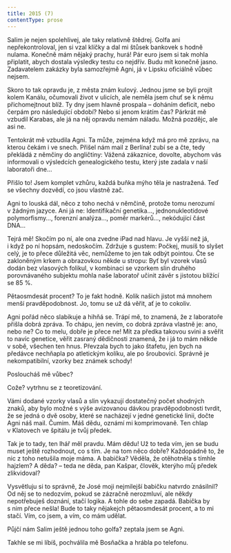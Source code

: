 ```yaml
---
title: 2015 (7)
contentType: prose
---
```


  

Salim je nejen spolehlivej, ale taky relativně štědrej. Golfa ani nepřekontroloval, jen si vzal klíčky a dal mi štůsek bankovek s hodně nulama. Konečně mám nějaký prachy, hurá! Pár euro jsem si tak mohla připlatit, abych dostala výsledky testu co nejdřív. Budu mít konečně jasno. Zadavatelem zakázky byla samozřejmě Agni, já v Lipsku oficiálně vůbec nejsem.

Skoro to tak opravdu je, z města znám kulový. Jednou jsme se byli projít kolem Kanálu, očumovali život v ulicích, ale neměla jsem chuť se k němu přichomejtnout blíž. Ty dny jsem hlavně prospala – doháním deficit, nebo čerpám pro následující období? Nebo si jenom krátím čas? Párkrát mě vzbudil Karabas, ale já na něj opravdu nemám náladu. Možná pozdějc, ale asi ne.

Tentokrát mě vzbudila Agni. Ta může, zejména když má pro mě zprávu, na kterou čekám i ve snech. Přišel nám mail z Berlína! zubí se a čte, tedy překládá z němčiny do angličtiny: Vážená zákaznice, dovolte, abychom vás informovali o výsledcích genealogického testu, který jste zadala v naší laboratoři dne…

Přišlo to! Jsem komplet vzhůru, každá buňka mýho těla je nastražená. Teď se všechny dozvědí, co jsou vlastně zač.

Agni to louská dál, něco z toho nechá v němčině, protože tomu nerozumí v žádným jazyce. Ani já ne: Identifikační genetika…, jednonukleotidové polymorfismy…, forenzní analýza…, poměr markérů…, nekódující část DNA…

Tejrá mě! Skočím po ní, ale ona zvedne iPad nad hlavu. Je vyšší než já, i když po ní hopsám, nedoskočím. Zdržuje s gustem: Počkej, musíš to slyšet celý, je to přece důležitá věc, nemůžeme to jen tak odbýt pointou. Čte se zakloněným krkem a obrazovkou někde u stropu: Byť byl vzorek vlasů dodán bez vlasových folikul, v kombinaci se vzorkem slin druhého porovnávaného subjektu mohla naše laboratoř učinit závěr s jistotou blížící se 85 %.

Pětaosmdesát procent? To je fakt hodně. Kolik našich jistot má mnohem menší pravděpodobnost. Jo, tomu se už dá věřit, ať je to cokoliv.

Agni pořád něco slabikuje a hihňá se. Trápí mě, to znamená, že z laboratoře přišla dobrá zpráva. To chápu, jen nevím, co dobrá zpráva vlastně je: ano, nebo ne? Co to melu, dobře je přece ne! Mít za předka takovou svini a svěřit to navíc genetice, věřit zasraný dědičnosti znamená, že i já to mám někde v sobě, všechen ten hnus. Převzala bych to jako štafetu, jen bych na předávce nechňapla po atletickým kolíku, ale po šroubovici. Správně je nekompatibilní, vzorky bez známek schody!

Posloucháš mě vůbec?

Cože? vytrhnu se z teoretizování.

Vámi dodané vzorky vlasů a slin vykazují dostatečný počet shodných znaků, aby bylo možné s výše avizovanou dávkou pravděpodobnosti tvrdit, že se jedná o dvě osoby, které se nacházejí v jedné genetické linii, dočte Agni náš mail. Čumim. Máš dědu, oznámí mi komprimovaně. Ten chlap v Klatovech ve špitálu je tvůj předek.

Tak je to tady, ten lhář měl pravdu. Mám dědu! Už to teda vím, jen se budu muset ještě rozhodnout, co s tím. Je na tom něco dobře? Každopádně to, že nic z toho netušila moje máma. A babička? Věděla, že otěhotněla s tímhle hajzlem? A děda? – teda ne děda, pan Kašpar, člověk, kterýho můj předek zlikvidoval?

Vysvětluju si to správně, že José moji nejmilejší babičku natvrdo znásilnil? Od něj se to nedozvím, pokud se zázračně nerozmluví, ale někdy nepotřebuješ doznání, stačí logika. A tohle do sebe zapadá. Babička by s nim přece nešla! Bude to taky nějakejch pětaosmdesát procent, a to mi stačí. Vím, co jsem, a vím, co mám udělat.

Půjčí nám Salim ještě jednou toho golfa? zeptala jsem se Agni.

Takhle se mi líbíš, pochválila mě Bosňačka a hrábla po telefonu.
